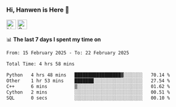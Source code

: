 ### Hi, Hanwen is Here 👋
<p>
	<a href="https://www.linkedin.com/in/liu-hanwen/"><img src="https://img.shields.io/badge/@hanwen-0A66C2?style=flat&logo=LinkedIn&logoColor=white" alt="Linkedin"  height="25px"/></a> 
	<a href="https://scholar.google.com/citations?user=HDF0su0AAAAJ"><img src="https://img.shields.io/badge/scholar-4385FE.svg?&style=plastic&logo=google-scholar&logoColor=white" alt="Google Scholar" height="25px"> </a>
</p>

📊 **The last 7 days I spent my time on** 
<!--START_SECTION:waka-->

```txt
From: 15 February 2025 - To: 22 February 2025

Total Time: 4 hrs 58 mins

Python   4 hrs 48 mins   █████████████████▓░░░░░░░   70.14 %
Other    1 hr 53 mins    ███████░░░░░░░░░░░░░░░░░░   27.54 %
C++      6 mins          ▒░░░░░░░░░░░░░░░░░░░░░░░░   01.62 %
Cython   2 mins          ░░░░░░░░░░░░░░░░░░░░░░░░░   00.51 %
SQL      0 secs          ░░░░░░░░░░░░░░░░░░░░░░░░░   00.10 %
```

<!--END_SECTION:waka-->


<!--
**david990917/david990917** is a ✨ _special_ ✨ repository because its `README.md` (this file) appears on your GitHub profile.

Here are some ideas to get you started:

- 🔭 I’m currently working on ...
- 🌱 I’m currently learning ...
- 👯 I’m looking to collaborate on ...
- 🤔 I’m looking for help with ...
- 💬 Ask me about ...
- 📫 How to reach me: ...
- 😄 Pronouns: ...
- ⚡ Fun fact: ...
-->
